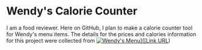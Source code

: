 # Wendy's Calorie Counter
I am a food reviewer. Here on GitHub, I plan to make a calorie counter tool for Wendy's menu items.
The details for the prices and calories information for this project were collected from [![Wendy's Menu]([https://drive.google.com/file/d/1eAC7B1GoMATs_ZgL4eBv39ND_pV7QSNG/view?usp=sharing](https://drive.google.com/file/d/1eAC7B1GoMATs_ZgL4eBv39ND_pV7QSNG/view))]([Link URL](https://wendy-menu-prices.com/))  
